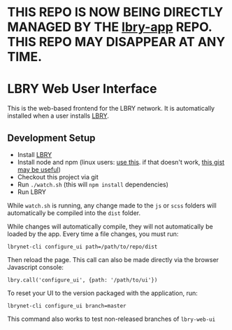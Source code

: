 # THIS REPO IS NOW BEING DIRECTLY MANAGED BY THE [lbry-app](https://github.com/lbryio/lbry-app) REPO. THIS REPO MAY DISAPPEAR AT ANY TIME.

# LBRY Web User Interface

This is the web-based frontend for the LBRY network. It is automatically installed when a user installs [LBRY](https://github.com/lbryio/lbry).

## Development Setup

- Install [LBRY](https://github.com/lbryio/lbry/releases)
- Install node and npm (linux users: [use this](https://github.com/nodesource/distributions). if that doesn't work, [this gist may be useful](https://gist.github.com/isaacs/579814))
- Checkout this project via git
- Run `./watch.sh` (this will `npm install` dependencies)
- Run LBRY

While `watch.sh` is running, any change made to the `js` or `scss` folders will automatically be compiled into the `dist` folder.

While changes will automatically compile, they will not automatically be loaded by the app. Every time a file changes, you must run:

`lbrynet-cli configure_ui path=/path/to/repo/dist`

Then reload the page. This call can also be made directly via the browser Javascript console:

`lbry.call('configure_ui', {path: '/path/to/ui'})`

To reset your UI to the version packaged with the application, run:

`lbrynet-cli configure_ui branch=master`

This command also works to test non-released branches of `lbry-web-ui`

